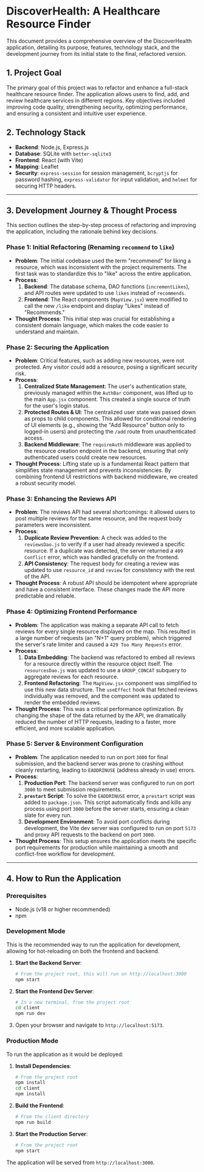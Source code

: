 # DiscoverHealth: A Healthcare Resource Finder

This document provides a comprehensive overview of the DiscoverHealth application, detailing its purpose, features, technology stack, and the development journey from its initial state to the final, refactored version.

## 1. Project Goal

The primary goal of this project was to refactor and enhance a full-stack healthcare resource finder. The application allows users to find, add, and review healthcare services in different regions. Key objectives included improving code quality, strengthening security, optimizing performance, and ensuring a consistent and intuitive user experience.

## 2. Technology Stack

-   **Backend**: Node.js, Express.js
-   **Database**: SQLite with `better-sqlite3`
-   **Frontend**: React (with Vite)
-   **Mapping**: Leaflet
-   **Security**: `express-session` for session management, `bcryptjs` for password hashing, `express-validator` for input validation, and `helmet` for securing HTTP headers.

---

## 3. Development Journey & Thought Process

This section outlines the step-by-step process of refactoring and improving the application, including the rationale behind key decisions.

### Phase 1: Initial Refactoring (Renaming `recommend` to `like`)

-   **Problem**: The initial codebase used the term "recommend" for liking a resource, which was inconsistent with the project requirements. The first task was to standardize this to "like" across the entire application.
-   **Process**:
    1.  **Backend**: The database schema, DAO functions (`incrementLikes`), and API routes were updated to use `likes` instead of `recommends`.
    2.  **Frontend**: The React components (`MapView.jsx`) were modified to call the new `/like` endpoint and display "Likes" instead of "Recommends."
-   **Thought Process**: This initial step was crucial for establishing a consistent domain language, which makes the code easier to understand and maintain.

### Phase 2: Securing the Application

-   **Problem**: Critical features, such as adding new resources, were not protected. Any visitor could add a resource, posing a significant security risk.
-   **Process**:
    1.  **Centralized State Management**: The user's authentication state, previously managed within the `AuthBar` component, was lifted up to the main `App.jsx` component. This created a single source of truth for the user's login status.
    2.  **Protected Routes & UI**: The centralized user state was passed down as props to child components. This allowed for conditional rendering of UI elements (e.g., showing the "Add Resource" button only to logged-in users) and protecting the `/add` route from unauthenticated access.
    3.  **Backend Middleware**: The `requireAuth` middleware was applied to the resource creation endpoint in the backend, ensuring that only authenticated users could create new resources.
-   **Thought Process**: Lifting state up is a fundamental React pattern that simplifies state management and prevents inconsistencies. By combining frontend UI restrictions with backend middleware, we created a robust security model.

### Phase 3: Enhancing the Reviews API

-   **Problem**: The reviews API had several shortcomings: it allowed users to post multiple reviews for the same resource, and the request body parameters were inconsistent.
-   **Process**:
    1.  **Duplicate Review Prevention**: A check was added to the `reviewsDao.js` to verify if a user had already reviewed a specific resource. If a duplicate was detected, the server returned a `409 Conflict` error, which was handled gracefully on the frontend.
    2.  **API Consistency**: The request body for creating a review was updated to use `resource_id` and `review` for consistency with the rest of the API.
-   **Thought Process**: A robust API should be idempotent where appropriate and have a consistent interface. These changes made the API more predictable and reliable.

### Phase 4: Optimizing Frontend Performance

-   **Problem**: The application was making a separate API call to fetch reviews for every single resource displayed on the map. This resulted in a large number of requests (an "N+1" query problem), which triggered the server's rate limiter and caused a `429 Too Many Requests` error.
-   **Process**:
    1.  **Data Embedding**: The backend was refactored to embed all reviews for a resource directly within the resource object itself. The `resourcesDao.js` was updated to use a `GROUP_CONCAT` subquery to aggregate reviews for each resource.
    2.  **Frontend Refactoring**: The `MapView.jsx` component was simplified to use this new data structure. The `useEffect` hook that fetched reviews individually was removed, and the component was updated to render the embedded reviews.
-   **Thought Process**: This was a critical performance optimization. By changing the shape of the data returned by the API, we dramatically reduced the number of HTTP requests, leading to a faster, more efficient, and more scalable application.

### Phase 5: Server & Environment Configuration

-   **Problem**: The application needed to run on port `3000` for final submission, and the backend server was prone to crashing without cleanly restarting, leading to `EADDRINUSE` (address already in use) errors.
-   **Process**:
    1.  **Production Port**: The backend server was configured to run on port `3000` to meet submission requirements.
    2.  **`prestart` Script**: To solve the `EADDRINUSE` error, a `prestart` script was added to `package.json`. This script automatically finds and kills any process using port `3000` before the server starts, ensuring a clean slate for every run.
    3.  **Development Environment**: To avoid port conflicts during development, the Vite dev server was configured to run on port `5173` and proxy API requests to the backend on port `3000`.
-   **Thought Process**: This setup ensures the application meets the specific port requirements for production while maintaining a smooth and conflict-free workflow for development.

---

## 4. How to Run the Application

### Prerequisites

-   Node.js (v18 or higher recommended)
-   npm

### Development Mode

This is the recommended way to run the application for development, allowing for hot-reloading on both the frontend and backend.

1.  **Start the Backend Server**:

    ```bash
    # From the project root, this will run on http://localhost:3000
    npm start
    ```

2.  **Start the Frontend Dev Server**:

    ```bash
    # In a new terminal, from the project root
    cd client
    npm run dev
    ```

3.  Open your browser and navigate to `http://localhost:5173`.

### Production Mode

To run the application as it would be deployed:

1.  **Install Dependencies**:

    ```bash
    # From the project root
    npm install
    cd client
    npm install
    ```

2.  **Build the Frontend**:

    ```bash
    # From the client directory
    npm run build
    ```

3.  **Start the Production Server**:

    ```bash
    # From the project root
    npm start
    ```

The application will be served from `http://localhost:3000`.
